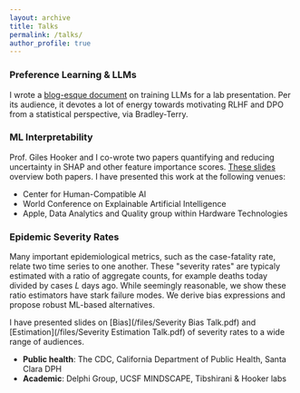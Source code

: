```yaml
---
layout: archive
title: Talks
permalink: /talks/
author_profile: true
---
```


### Preference Learning & LLMs

I wrote a [blog-esque document](/files/Tibbles_Group_Preference_Learning.pdf) on training LLMs for a lab presentation. Per its audience, it devotes a lot of energy towards motivating RLHF and DPO from a statistical perspective, via Bradley-Terry. 

### ML Interpretability

Prof. Giles Hooker and I co-wrote two papers quantifying and reducing uncertainty in SHAP and other feature importance scores. [These slides](/files/interpretability.pdf) overview both papers. I have presented this work at the following venues:
- Center for Human-Compatible AI
- World Conference on Explainable Artificial Intelligence
- Apple, Data Analytics and Quality group within Hardware Technologies

### Epidemic Severity Rates

Many important epidemiological metrics, such as the case-fatality rate, relate two time series to one another. These "severity rates" are typicaly estimated with a ratio of aggregate counts, for example deaths today divided by cases *L* days ago. While seemingly reasonable, we show these ratio estimators have stark failure modes. We derive bias expressions and propose robust ML-based alternatives. 

I have presented slides on [Bias](/files/Severity Bias Talk.pdf) and [Estimation](/files/Severity Estimation Talk.pdf) of severity rates to a wide range of audiences.
- **Public health**: The CDC, California Department of Public Health, Santa Clara DPH
- **Academic**: Delphi Group, UCSF MINDSCAPE, Tibshirani & Hooker labs
